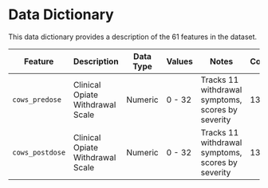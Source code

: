 # Data Dictionary

This data dictionary provides a description of the 61 features in the dataset.

| Feature | Description | Data Type | Values | Notes | Count | Mean | Std | Min | 25% | 50% | 75% | Max |
| --- | --- | --- | --- | --- | --- | --- | --- | --- | --- | --- | --- | --- |
|`cows_predose`|Clinical Opiate Withdrawal Scale|Numeric|0 - 32|Tracks 11 withdrawal symptoms, scores by severity|1321 |4.94 |4.30 |0 |2 |4 |7 |29 |
|`cows_postdose`|Clinical Opiate Withdrawal Scale|Numeric|0 - 32|Tracks 11 withdrawal symptoms, scores by severity|1321| 12.23 |4.77 | 0 | 10 | 12 | 15 | 32 |
 